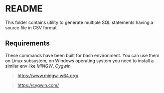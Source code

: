 # README

This folder contains utility to generate multiple SQL statements having a source file in CSV format

## Requirements

These commands have been built for bash environment.
You can use them on Linux subsystem, on Windows operating system you need to install a similar env like _MINGW_, _Cygwin_

> https://www.mingw-w64.org/

> https://cygwin.com/